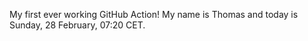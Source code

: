 My first ever working GitHub Action!
My name is Thomas and today is Sunday, 28 February, 07:20 CET. 
